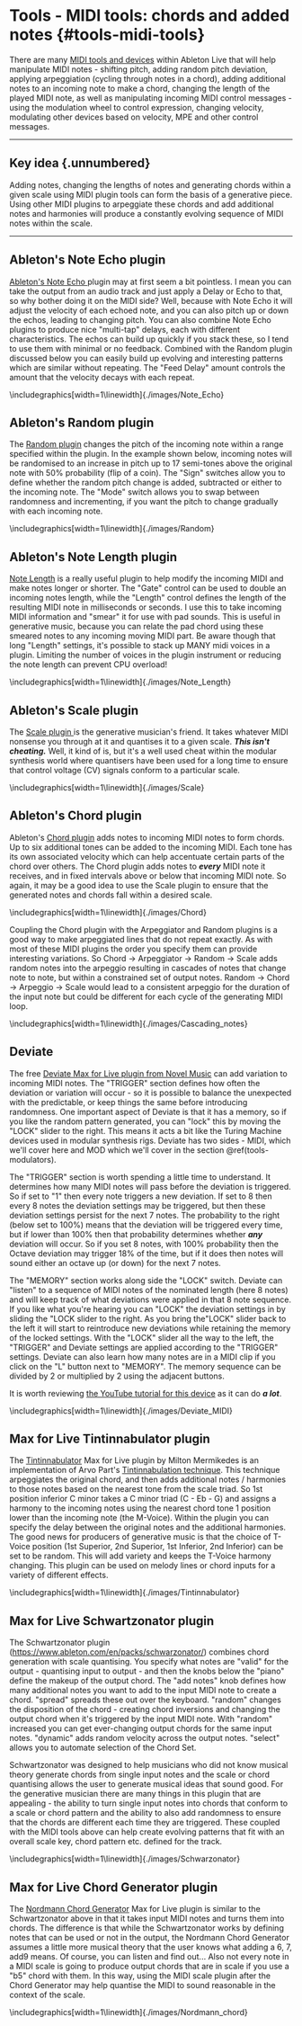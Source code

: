 # Tools - MIDI tools: chords and added notes {#tools-midi-tools}

There are many [MIDI tools and devices](https://www.ableton.com/en/live-manual/11/live-midi-effect-reference/#live-midi-effect-reference) within Ableton Live that will help manipulate MIDI notes - shifting pitch, adding random pitch deviation, applying arpeggiation (cycling through notes in a chord), adding additional notes to an incoming note to make a chord, changing the length of the played MIDI note, as well as manipulating incoming MIDI control messages - using the modulation wheel to control expression, changing velocity, modulating other devices based on velocity, MPE and other control messages.

------------------------------------------------------------------------

## Key idea {.unnumbered}

Adding notes, changing the lengths of notes and generating chords within a given scale using MIDI plugin tools can form the basis of a generative piece. Using other MIDI plugins to arpeggiate these chords and add additional notes and harmonies will produce a constantly evolving sequence of MIDI notes within the scale.

------------------------------------------------------------------------

## Ableton's Note Echo plugin

[Ableton's Note Echo ](https://www.ableton.com/en/live-manual/11/max-for-live-devices/#note-echo)plugin may at first seem a bit pointless. I mean you can take the output from an audio track and just apply a Delay or Echo to that, so why bother doing it on the MIDI side? Well, because with Note Echo it will adjust the velocity of each echoed note, and you can also pitch up or down the echos, leading to changing pitch. You can also combine Note Echo plugins to produce nice "multi-tap" delays, each with different characteristics. The echos can build up quickly if you stack these, so I tend to use them with minimal or no feedback. Combined with the Random plugin discussed below you can easily build up evolving and interesting patterns which are similar without repeating. The "Feed Delay" amount controls the amount that the velocity decays with each repeat.




\includegraphics[width=1\linewidth]{./images/Note_Echo} 

## Ableton's Random plugin

The [Random plugin](https://www.ableton.com/en/live-manual/11/live-midi-effect-reference/#random) changes the pitch of the incoming note within a range specified within the plugin. In the example shown below, incoming notes will be randomised to an increase in pitch up to 17 semi-tones above the original note with 50% probability (flip of a coin). The "Sign" switches allow you to define whether the random pitch change is added, subtracted or either to the incoming note. The "Mode" switch allows you to swap between randomness and incrementing, if you want the pitch to change gradually with each incoming note.


\includegraphics[width=1\linewidth]{./images/Random} 

## Ableton's Note Length plugin

[Note Length](https://www.ableton.com/en/live-manual/11/live-midi-effect-reference/#note-length) is a really useful plugin to help modify the incoming MIDI and make notes longer or shorter. The "Gate" control can be used to double an incoming notes length, while the "Length" control defines the length of the resulting MIDI note in milliseconds or seconds. I use this to take incoming MIDI information and "smear" it for use with pad sounds. This is useful in generative music, because you can relate the pad chord using these smeared notes to any incoming moving MIDI part. Be aware though that long "Length" settings, it's possible to stack up MANY midi voices in a plugin. Limiting the number of voices in the plugin instrument or reducing the note length can prevent CPU overload!


\includegraphics[width=1\linewidth]{./images/Note_Length} 

## Ableton's Scale plugin

The [Scale plugin ](https://www.ableton.com/en/live-manual/11/live-midi-effect-reference/#scale)is the generative musician's friend. It takes whatever MIDI nonsense you through at it and quantises it to a given scale. ***This isn't cheating.*** Well, it kind of is, but it's a well used cheat within the modular synthesis world where quantisers have been used for a long time to ensure that control voltage (CV) signals conform to a particular scale.


\includegraphics[width=1\linewidth]{./images/Scale} 

## Ableton's Chord plugin

Ableton's [Chord plugin](https://www.ableton.com/en/live-manual/11/live-midi-effect-reference/#chord) adds notes to incoming MIDI notes to form chords. Up to six additional tones can be added to the incoming MIDI. Each tone has its own associated velocity which can help accentuate certain parts of the chord over others. The Chord plugin adds notes to ***every*** MIDI note it receives, and in fixed intervals above or below that incoming MIDI note. So again, it may be a good idea to use the Scale plugin to ensure that the generated notes and chords fall within a desired scale.


\includegraphics[width=1\linewidth]{./images/Chord} 

Coupling the Chord plugin with the Arpeggiator and Random plugins is a good way to make arpeggiated lines that do not repeat exactly. As with most of these MIDI plugins the order you specify them can provide interesting variations. So Chord -\> Arpeggiator -\> Random -\> Scale adds random notes into the arpeggio resulting in cascades of notes that change note to note, but within a constrained set of output notes. Random -\> Chord -\> Arpeggio -\> Scale would lead to a consistent arpeggio for the duration of the input note but could be different for each cycle of the generating MIDI loop.


\includegraphics[width=1\linewidth]{./images/Cascading_notes} 

## Deviate

The free [Deviate Max for Live plugin from Novel Music](https://www.novelmusic.org/m4l/deviate) can add variation to incoming MIDI notes. The "TRIGGER" section defines how often the deviation or variation will occur - so it is possible to balance the unexpected with the predictable, or keep things the same before introducing randomness. One important aspect of Deviate is that it has a memory, so if you like the random pattern generated, you can "lock" this by moving the "LOCK" slider to the right. This means it acts a bit like the Turing Machine devices used in modular synthesis rigs. Deviate has two sides - MIDI, which we'll cover here and MOD which we'll cover in the section \@ref(tools-modulators).

The "TRIGGER" section is worth spending a little time to understand. It determines how many MIDI notes will pass before the deviation is triggered. So if set to "1" then every note triggers a new deviation. If set to 8 then every 8 notes the deviation settings may be triggered, but then these deviation settings persist for the next 7 notes. The probability to the right (below set to 100%) means that the deviation will be triggered every time, but if lower than 100% then that probability determines whether ***any*** deviation will occur. So if you set 8 notes, with 100% probability then the Octave deviation may trigger 18% of the time, but if it does then notes will sound either an octave up (or down) for the next 7 notes.

The "MEMORY" section works along side the "LOCK" switch. Deviate can "listen" to a sequence of MIDI notes of the nominated length (here 8 notes) and will keep track of what deviations were applied in that 8 note sequence. If you like what you're hearing you can "LOCK" the deviation settings in by sliding the "LOCK slider to the right. As you bring the"LOCK" slider back to the left it will start to reintroduce new deviations while retaining the memory of the locked settings. With the "LOCK" slider all the way to the left, the "TRIGGER" and Deviate settings are applied according to the "TRIGGER" settings. Deviate can also learn how many notes are in a MIDI clip if you click on the "L" button next to "MEMORY". The memory sequence can be divided by 2 or multiplied by 2 using the adjacent buttons.

It is worth reviewing [the YouTube tutorial for this device](https://youtu.be/4WwKGUV2H4I) as it can do ***a lot***.


\includegraphics[width=1\linewidth]{./images/Deviate_MIDI} 

## Max for Live Tintinnabulator plugin

The [Tintinnabulator](https://maxforlive.com/library/device/7569/tintinnabulator) Max for Live plugin by Milton Mermikedes is an implementation of Arvo Part's [Tintinnabulation technique](https://en.wikipedia.org/wiki/Tintinnabuli). This technique arpeggiates the original chord, and then adds additional notes / harmonies to those notes based on the nearest tone from the scale triad. So 1st position inferior C minor takes a C minor triad (C - Eb - G) and assigns a harmony to the incoming notes using the nearest chord tone 1 position lower than the incoming note (the M-Voice). Within the plugin you can specify the delay between the original notes and the additional harmonies. The good news for producers of generative music is that the choice of T-Voice position (1st Superior, 2nd Superior, 1st Inferior, 2nd Inferior) can be set to be random. This will add variety and keeps the T-Voice harmony changing. This plugin can be used on melody lines or chord inputs for a variety of different effects.


\includegraphics[width=1\linewidth]{./images/Tintinnabulator} 

## Max for Live Schwartzonator plugin

The Schwartzonator plugin (<https://www.ableton.com/en/packs/schwarzonator/>) combines chord generation with scale quantising. You specify what notes are "valid" for the output - quantising input to output - and then the knobs below the "piano" define the makeup of the output chord. The "add notes" knob defines how many additional notes you want to add to the input MIDI note to create a chord. "spread" spreads these out over the keyboard. "random" changes the disposition of the chord - creating chord inversions and changing the output chord when it's triggered by the input MIDI note. With "random" increased you can get ever-changing output chords for the same input notes. "dynamic" adds random velocity across the output notes. "select" allows you to automate selection of the Chord Set.

Schwartzonator was designed to help musicians who did not know musical theory generate chords from single input notes and the scale or chord quantising allows the user to generate musical ideas that sound good. For the generative musician there are many things in this plugin that are appealing - the ability to turn single input notes into chords that conform to a scale or chord pattern and the ability to also add randomness to ensure that the chords are different each time they are triggered. These coupled with the MIDI tools above can help create evolving patterns that fit with an overall scale key, chord pattern etc. defined for the track.


\includegraphics[width=1\linewidth]{./images/Schwarzonator} 

## Max for Live Chord Generator plugin

The [Nordmann Chord Generator](https://maxforlive.com/library/device/917/chord-generator) Max for Live plugin is similar to the Schwartzonator above in that it takes input MIDI notes and turns them into chords. The difference is that while the Schwartzonator works by defining notes that can be used or not in the output, the Nordmann Chord Generator assumes a little more musical theory that the user knows what adding a 6, 7, add9 means. Of course, you can listen and find out... Also not every note in a MIDI scale is going to produce output chords that are in scale if you use a "b5" chord with them. In this way, using the MIDI scale plugin after the Chord Generator may help quantise the MIDI to sound reasonable in the context of the scale.


\includegraphics[width=1\linewidth]{./images/Nordmann_chord} 
